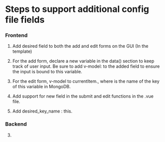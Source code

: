 # Steps to support additional config file fields

### Frontend

1. Add desired field to both the add and edit forms on the GUI (In the template)
  1. For the add form, declare a new variable in the data() section to keep track of user input. Be sure to add v-model: <variable> to the added field to ensure the input is bound to this variable.
  2. For the edit form, v-model to currentItem.<variable key>, where <variable key> is the name of the key of this variable in MongoDB. 

2. Add support for new field in the submit and edit functions in the .vue file.
  1. Add desired_key_name : this.<variable variable>

### Backend

3. 
